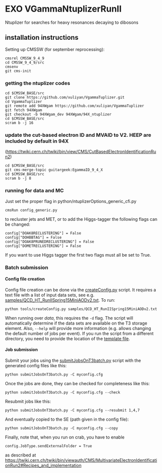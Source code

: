 # EXO VGammaNtuplizerRunII

Ntuplizer for searches for heavy resonances decaying to dibosons

## installation instructions

Setting up CMSSW (for september reprocessing):

```
cmsrel CMSSW_9_4_9
cd CMSSW_9_4_9/src
cmsenv
git cms-init
```

### getting the ntuplizer codes
```
cd $CMSSW_BASE/src
git clone https://github.com/xuliyan/VgammaTuplizer.git
cd VgammaTuplizer
git remote add 94XWgam https://github.com/xuliyan/VgammaTuplizer
git fetch 94XWgam
git checkout -b 94XWgam_dev 94XWgam/94X_ntuplizer
cd $CMSSW_BASE/src
scram b -j 16
```


### update the cut-based electron ID and MVAID to V2. HEEP are included by default in 94X
(https://twiki.cern.ch/twiki/bin/view/CMS/CutBasedElectronIdentificationRun2)
```
cd $CMSSW_BASE/src
git cms-merge-topic guitargeek:EgammaID_9_4_X
cd $CMSSW_BASE/src
scram b -j 8
```


### running for data and MC
Just set the proper flag in python/ntuplizerOptions_generic_cfi.py

```
cmsRun config_generic.py 

```


to recluster jets and MET, or to add the Higgs-tagger the following flags can be changed:
```
config["DOAK8RECLUSTERING"] = False
config["DOHBBTAG"] = False
config["DOAK8PRUNEDRECLUSTERING"] = False
config["DOMETRECLUSTERING"] = False
```
If you want to use Higgs tagger the first two flags must all be set to True.

### Batch submission

#### Config file creation

Config file creation can be done via the [createConfig.py](Ntuplizer/tools/createConfig.py) script. It requires a text file with a list of input data sets, see e.g. [samples/QCD_HT_RunIISpring15MiniAODv2.txt](Ntuplizer/samples/QCD_HT_RunIISpring15MiniAODv2.txt). To run:
```
python tools/createConfig.py samples/QCD_HT_RunIISpring15MiniAODv2.txt
```
When running over *data*, this requires the ```-d``` flag. The script will automatically determine if the data sets are available on the T3 storage element. Also, ```--help``` will provide more information (e.g. allows changing the default number of jobs per event). If you run the script from a different directory, you need to provide the location of the [template file](Ntuplizer/submitJobsOnT3batch.cfg).

#### Job submission

Submit your jobs using the [submitJobsOnT3batch.py](Ntuplizer/submitJobsOnT3batch.py) script with the generated config files like this:
```
python submitJobsOnT3batch.py -C myconfig.cfg
```
Once the jobs are done, they can be checked for completeness like this:
```
python submitJobsOnT3batch.py -C myconfig.cfg --check
```
Resubmit jobs like this:
```
python submitJobsOnT3batch.py -C myconfig.cfg --resubmit 1,4,7
```
And eventually copied to the SE (path given in the config file):
```
python submitJobsOnT3batch.py -C myconfig.cfg --copy
```

Finally, note that, when you run on crab, you have to enable 
```
config.JobType.sendExternalFolder = True
```
as described at https://twiki.cern.ch/twiki/bin/viewauth/CMS/MultivariateElectronIdentificationRun2#Recipes_and_implementation
